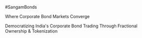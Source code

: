 #SangamBonds

Where Corporate Bond Markets Converge

Democratizing India's Corporate Bond Trading Through Fractional Ownership & Tokenization
